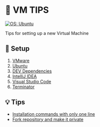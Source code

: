 # 📖 VM TIPS

<a href="https://ubuntu.com/" rel="noreferrer">
    <img src="https://img.shields.io/badge/OS-Ubuntu-E95420" alt="OS: Ubuntu"/>
</a>

Tips for setting up a new Virtual Machine

## 🔌 Setup

1. [VMware](docs/setup/VMWARE.md)
2. [Ubuntu](docs/setup/UBUNTU.md)
3. [DEV Dependencies](docs/setup/DEV-DEPENDENCIES.md)
4. [IntelliJ IDEA](docs/setup/INTELLIJ-IDEA.md)
5. [Visual Studio Code](docs/setup/VS-CODE.md)
6. [Terminator](docs/setup/TERMINATOR.md)

## 💡 Tips

- [Installation commands with only one line](docs/tips/INSTALL-ONE-LINER.md)
- [Fork repository and make it private](docs/tips/FORK-PRIVATE.md)